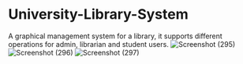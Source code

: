 # University-Library-System
A graphical management system for a library, it supports different operations for admin, librarian and student users.
![Screenshot (295)](https://user-images.githubusercontent.com/41492875/132783046-516bfc9a-e4fb-4088-80ca-e95176b46efa.png)
![Screenshot (296)](https://user-images.githubusercontent.com/41492875/132783050-1f395243-be0a-4461-a90d-922ad063da4b.png)
![Screenshot (297)](https://user-images.githubusercontent.com/41492875/132783053-a6f8d6a3-8f8f-4a45-9d67-3d16a473bf77.png)
